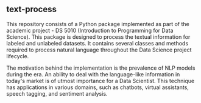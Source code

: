 ## text-process

This repository consists of a Python package implemented as part of the academic project - DS 5010 (Introduction to Programming for Data Science). This package is designed to process the textual information for labeled and unlabeled datasets. It contains several classes and methods required to process natural language throughout the Data Science project lifecycle. 

The motivation behind the implementation is the prevalence of NLP models during the era. An ability to deal with the language-like information in today's market is of utmost importance for a Data Scientist. This technique has applications in various domains, such as chatbots, virtual assistants, speech tagging, and sentiment analysis. 



